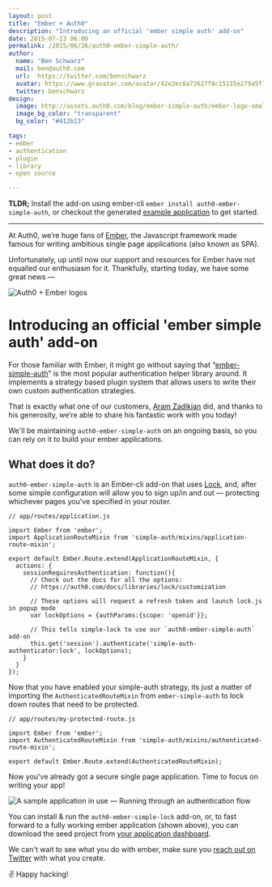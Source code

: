 ```yaml
---
layout: post
title: "Ember + Auth0"
description: "Introducing an official 'ember simple auth' add-on"
date: 2015-07-23 06:00
permalink: /2015/06/26/auth0-ember-simple-auth/
author:
  name: "Ben Schwarz"
  mail: ben@auth0.com
  url:  https://twitter.com/benschwarz
  avatar: https://www.gravatar.com/avatar/42e2ec6a72627f8c15115e279a5f7d8e.png?size=80
  twitter: benschwarz
design:
  image: http://assets.auth0.com/blog/ember-simple-auth/ember-logo-small.png
  image_bg_color: "transparent"
  bg_color: "#412b13"

tags:
- ember
- authentication
- plugin
- library
- open source

---
```

__TLDR;__ Install the add-on using ember-cli `ember install auth0-ember-simple-auth`, or checkout the generated [example application](https://github.com/auth0/auth0-ember-simple-auth/tree/master/examples/simple) to get started.

-------

At Auth0, we’re huge fans of [Ember](http://emberjs.com), the Javascript framework made famous for writing ambitious single page applications (also known as SPA).

Unfortunately, up until now our support and resources for Ember have not equalled our enthusiasm for it. Thankfully, starting today, we have some great news —

![Auth0 + Ember logos](http://cdn.auth0.com/blog/ember-simple-auth/auth0-ember.png)

# Introducing an official 'ember simple auth' add-on

For those familiar with Ember, it might go without saying that “[ember-simple-auth](http://ember-simple-auth.com)” is the most popular authentication helper library around. It implements a strategy based plugin system that allows users to write their own custom authentication strategies.

That is exactly what one of our customers, [Aram Zadikian](https://github.com/brancusi) did, and thanks to his generosity, we’re able to share his fantastic work with you today!

We'll be maintaining `auth0-ember-simple-auth` on an ongoing basis, so you can rely on it to build your ember applications.

## What does it do?

`auth0-ember-simple-auth` is an Ember-cli add-on that uses [Lock](https://auth0.com/lock), and, after some simple configuration will allow you to sign up/in and out — protecting whichever pages you've specified in your router.

```
// app/routes/application.js

import Ember from 'ember';
import ApplicationRouteMixin from 'simple-auth/mixins/application-route-mixin';

export default Ember.Route.extend(ApplicationRouteMixin, {
  actions: {
    sessionRequiresAuthentication: function(){
      // Check out the docs for all the options:
      // https://auth0.com/docs/libraries/lock/customization

      // These options will request a refresh token and launch lock.js in popup mode
      var lockOptions = {authParams:{scope: 'openid'}};

      // This tells simple-lock to use our `auth0-ember-simple-auth` add-on
      this.get('session').authenticate('simple-auth-authenticator:lock', lockOptions);
    }
  }
});

```

Now that you have enabled your simple-auth strategy, its just a matter of importing the `AuthenticatedRouteMixin` from `ember-simple-auth` to lock down routes that need to be protected.

```
// app/routes/my-protected-route.js

import Ember from 'ember';
import AuthenticatedRouteMixin from 'simple-auth/mixins/authenticated-route-mixin';

export default Ember.Route.extend(AuthenticatedRouteMixin);
```

Now you've already got a secure single page application. Time to focus on writing your app!

![A sample application in use — Running through an authentication flow](http://cdn.auth0.com/blog/ember-simple-auth/ember-simple-auth.gif)

You can install & run the `auth0-ember-simple-lock` add-on, or, to fast forward to a fully working ember application (shown above), you can download the seed project from [your application dashboard](https://manage.auth0.com/#/applications).

We can't wait to see what you do with ember, make sure you [reach out on Twitter](https://twitter.com/auth0) with what you create.

✌️ Happy hacking!
